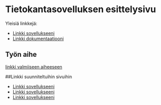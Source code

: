 # Tietokantasovelluksen esittelysivu

Yleisiä linkkejä:

* [Linkki sovellukseeni](http://mkatri.users.cs.helsinki.fi/tsoha_projekti/)
* [Linkki dokumentaatiooni](https://github.com/Katri96/Tsoha-Bootstrap/blob/master/doc/dokumentaatio.pdf)

## Työn aihe

[linkki valmiiseen aiheeseen](http://advancedkittenry.github.io/suunnittelu_ja_tyoymparisto/aiheet/Elektroninen_keittokirja.html) 

##Linkki suunniteltuihin sivuihin
* [Linkki sovellukseeni](http://mkatri.users.cs.helsinki.fi/tsoha_projekti/reseptinmuokkaus)
* [Linkki sovellukseeni](http://mkatri.users.cs.helsinki.fi/tsoha_projekti/reseptilista)
* [Linkki sovellukseeni](http://mkatri.users.cs.helsinki.fi/tsoha_projekti/resepti)
